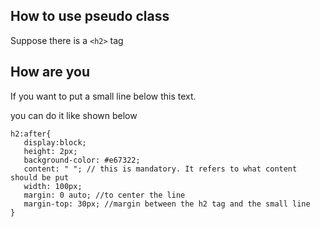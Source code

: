 ## How to use pseudo class

Suppose there is a ```<h2>``` tag

  <h2>How are you</h2> If you want to put a small line below this text.

  you can do it like shown below

```
h2:after{
   display:block;
   height: 2px;
   background-color: #e67322;
   content: " "; // this is mandatory. It refers to what content should be put
   width: 100px;
   margin: 0 auto; //to center the line
   margin-top: 30px; //margin between the h2 tag and the small line
}
```
